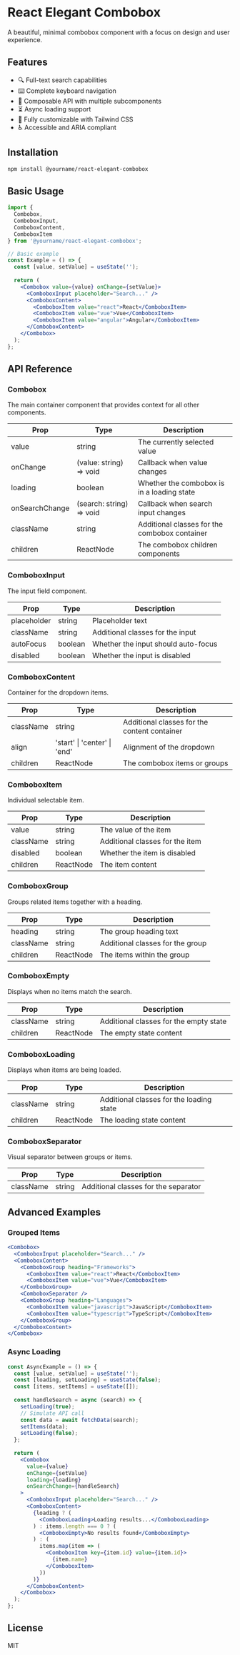 
# React Elegant Combobox

A beautiful, minimal combobox component with a focus on design and user experience.

## Features

- 🔍 Full-text search capabilities
- ⌨️ Complete keyboard navigation
- 🧩 Composable API with multiple subcomponents
- ⏳ Async loading support
- 🎨 Fully customizable with Tailwind CSS
- ♿ Accessible and ARIA compliant

## Installation

```bash
npm install @yourname/react-elegant-combobox
```

## Basic Usage

```jsx
import { 
  Combobox, 
  ComboboxInput, 
  ComboboxContent, 
  ComboboxItem 
} from '@yourname/react-elegant-combobox';

// Basic example
const Example = () => {
  const [value, setValue] = useState('');
  
  return (
    <Combobox value={value} onChange={setValue}>
      <ComboboxInput placeholder="Search..." />
      <ComboboxContent>
        <ComboboxItem value="react">React</ComboboxItem>
        <ComboboxItem value="vue">Vue</ComboboxItem>
        <ComboboxItem value="angular">Angular</ComboboxItem>
      </ComboboxContent>
    </Combobox>
  );
};
```

## API Reference

### Combobox

The main container component that provides context for all other components.

| Prop | Type | Description |
|------|------|-------------|
| value | string | The currently selected value |
| onChange | (value: string) => void | Callback when value changes |
| loading | boolean | Whether the combobox is in a loading state |
| onSearchChange | (search: string) => void | Callback when search input changes |
| className | string | Additional classes for the combobox container |
| children | ReactNode | The combobox children components |

### ComboboxInput

The input field component.

| Prop | Type | Description |
|------|------|-------------|
| placeholder | string | Placeholder text |
| className | string | Additional classes for the input |
| autoFocus | boolean | Whether the input should auto-focus |
| disabled | boolean | Whether the input is disabled |

### ComboboxContent

Container for the dropdown items.

| Prop | Type | Description |
|------|------|-------------|
| className | string | Additional classes for the content container |
| align | 'start' \| 'center' \| 'end' | Alignment of the dropdown |
| children | ReactNode | The combobox items or groups |

### ComboboxItem

Individual selectable item.

| Prop | Type | Description |
|------|------|-------------|
| value | string | The value of the item |
| className | string | Additional classes for the item |
| disabled | boolean | Whether the item is disabled |
| children | ReactNode | The item content |

### ComboboxGroup

Groups related items together with a heading.

| Prop | Type | Description |
|------|------|-------------|
| heading | string | The group heading text |
| className | string | Additional classes for the group |
| children | ReactNode | The items within the group |

### ComboboxEmpty

Displays when no items match the search.

| Prop | Type | Description |
|------|------|-------------|
| className | string | Additional classes for the empty state |
| children | ReactNode | The empty state content |

### ComboboxLoading

Displays when items are being loaded.

| Prop | Type | Description |
|------|------|-------------|
| className | string | Additional classes for the loading state |
| children | ReactNode | The loading state content |

### ComboboxSeparator

Visual separator between groups or items.

| Prop | Type | Description |
|------|------|-------------|
| className | string | Additional classes for the separator |

## Advanced Examples

### Grouped Items

```jsx
<Combobox>
  <ComboboxInput placeholder="Search..." />
  <ComboboxContent>
    <ComboboxGroup heading="Frameworks">
      <ComboboxItem value="react">React</ComboboxItem>
      <ComboboxItem value="vue">Vue</ComboboxItem>
    </ComboboxGroup>
    <ComboboxSeparator />
    <ComboboxGroup heading="Languages">
      <ComboboxItem value="javascript">JavaScript</ComboboxItem>
      <ComboboxItem value="typescript">TypeScript</ComboboxItem>
    </ComboboxGroup>
  </ComboboxContent>
</Combobox>
```

### Async Loading

```jsx
const AsyncExample = () => {
  const [value, setValue] = useState('');
  const [loading, setLoading] = useState(false);
  const [items, setItems] = useState([]);
  
  const handleSearch = async (search) => {
    setLoading(true);
    // Simulate API call
    const data = await fetchData(search);
    setItems(data);
    setLoading(false);
  };
  
  return (
    <Combobox 
      value={value} 
      onChange={setValue}
      loading={loading}
      onSearchChange={handleSearch}
    >
      <ComboboxInput placeholder="Search..." />
      <ComboboxContent>
        {loading ? (
          <ComboboxLoading>Loading results...</ComboboxLoading>
        ) : items.length === 0 ? (
          <ComboboxEmpty>No results found</ComboboxEmpty>
        ) : (
          items.map(item => (
            <ComboboxItem key={item.id} value={item.id}>
              {item.name}
            </ComboboxItem>
          ))
        )}
      </ComboboxContent>
    </Combobox>
  );
};
```

## License

MIT
